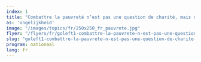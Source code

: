 ```yaml
---
index: 1
title: "Combattre la pauvreté n’est pas une question de charité, mais de justice sociale"
as: 'ongelijkheid'
image: "/images/topics/fr/250x250_fr_pauvrete.jpg"
flyer: "/flyers/fr/goleft1-combattre-la-pauvrete-n-est-pas-une-question-de-charite-mais-de-justice-sociale.pdf"
slug: "goleft1-combattre-la-pauvrete-n-est-pas-une-question-de-charite-mais-de-justice-sociale"
program: nationaal
lang: fr
---
```

